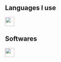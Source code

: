 ## Languages I use
<a href="https://fr.wikipedia.org/wiki/JavaScript"><img width="30" src="https://raw.githubusercontent.com/Kawuuu/kawuuu/main/src/images/Javascript%20Logo.png"></a>

## Softwares
<a href="https://code.visualstudio.com/"><img width="30" src="https://raw.githubusercontent.com/Kawuuu/kawuuu/main/src/images/Visual%20Studio%20Code.png"></a>
